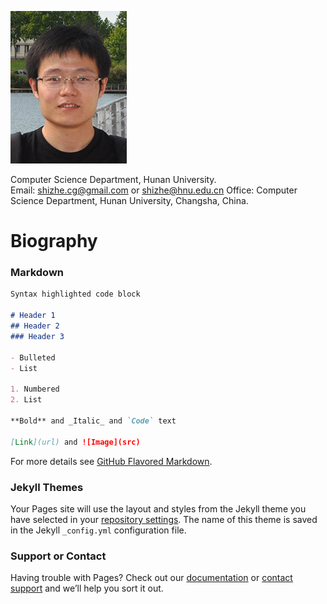 ![IMAGE](shizhezhou_28.png)

Computer Science Department, Hunan University.                                  
Email: [shizhe.cg@gmail.com](mailto:shizhe.cg@gmail.com)   or   [shizhe@hnu.edu.cn](mailto:shizhe@hnu.edu.cn)
Office: Computer Science Department, Hunan University, Changsha, China.



# Biography

### Markdown

```markdown
Syntax highlighted code block

# Header 1
## Header 2
### Header 3

- Bulleted
- List

1. Numbered
2. List

**Bold** and _Italic_ and `Code` text

[Link](url) and ![Image](src)
```

For more details see [GitHub Flavored Markdown](https://guides.github.com/features/mastering-markdown/).

### Jekyll Themes

Your Pages site will use the layout and styles from the Jekyll theme you have selected in your [repository settings](https://github.com/shizhezhou/ShizheZhou.github.io/settings). The name of this theme is saved in the Jekyll `_config.yml` configuration file.

### Support or Contact

Having trouble with Pages? Check out our [documentation](https://help.github.com/categories/github-pages-basics/) or [contact support](https://github.com/contact) and we’ll help you sort it out.

